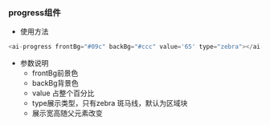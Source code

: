### progress组件

+ 使用方法
```javascript
<ai-progress frontBg="#09c" backBg="#ccc" value='65' type="zebra"></ai-progress>
```
+ 参数说明
	+ frontBg前景色
	+ backBg背景色
	+ value 占整个百分比
	+ type展示类型，只有zebra 斑马线，默认为区域块
	+ 展示宽高随父元素改变